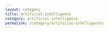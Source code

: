 ```yaml
---
layout: category
title: Artificial-intelligence
category: artificial-intelligence
permalink: /category/artificial-intelligence/
---
```

